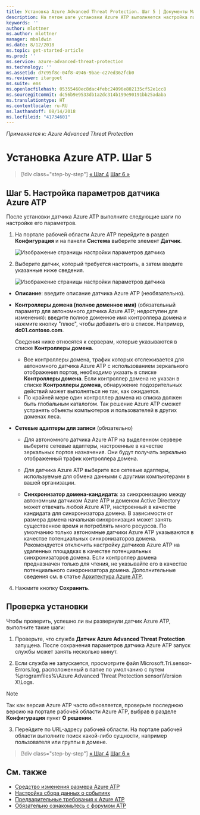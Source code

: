 ```yaml
---
title: Установка Azure Advanced Threat Protection. Шаг 5 | Документы Майкрософт
description: На пятом шаге установки Azure ATP выполняется настройка параметров для автономного датчика Azure ATP.
keywords: ''
author: mlottner
ms.author: mlottner
manager: mbaldwin
ms.date: 8/12/2018
ms.topic: get-started-article
ms.prod: ''
ms.service: azure-advanced-threat-protection
ms.technology: ''
ms.assetid: d7c95f8c-04f8-4946-9bae-c27ed362fcb0
ms.reviewer: itargoet
ms.suite: ems
ms.openlocfilehash: 05355460ec8dac4febc24096e802135cf52e1cc8
ms.sourcegitcommit: dc56b9e9533db1a2dc314b199e90191bb25adaba
ms.translationtype: HT
ms.contentlocale: ru-RU
ms.lasthandoff: 08/14/2018
ms.locfileid: "41734601"
---
```

*Применяется к: Azure Advanced Threat Protection*



# <a name="install-azure-atp---step-5"></a>Установка Azure ATP. Шаг 5

>[!div class="step-by-step"]
[« Шаг 4](install-atp-step4.md)
[Шаг 6 »](install-atp-step6-vpn.md)


## <a name="step-5-configure-the-azure-atp-sensor-settings"></a>Шаг 5. Настройка параметров датчика Azure ATP
После установки датчика Azure ATP выполните следующие шаги по настройке его параметров.

1.  На портале рабочей области Azure ATP перейдите в раздел **Конфигурация** и на панели **Система** выберите элемент **Датчик**.
   
     ![Изображение страницы настройки параметров датчика](media/atp-sensor-config.png)


2.  Выберите датчик, который требуется настроить, а затем введите указанные ниже сведения.

    ![Изображение страницы настройки параметров датчика](media/atp-sensor-config-2.png)

  - **Описание**: введите описание датчика Azure ATP (необязательно).
  - **Контроллеры домена (полное доменное имя)** (обязательный параметр для автономного датчика Azure ATP; недоступен для изменения): введите полное доменное имя контроллера домена и нажмите кнопку "плюс", чтобы добавить его в список. Например, **dc01.contoso.com**.

      Сведения ниже относятся к серверам, которые указываются в списке **Контроллеры домена**.
      - Все контроллеры домена, трафик которых отслеживается для автономного датчика Azure ATP с использованием зеркального отображения портов, необходимо указать в списке **Контроллеры домена**. Если контроллер домена не указан в списке **Контроллеры домена**, обнаружение подозрительных действий может выполняться не так, как ожидается.
      - По крайней мере один контроллер домена из списка должен быть глобальным каталогом. Так решение Azure ATP сможет устранять объекты компьютеров и пользователей в других доменах леса.

  - **Сетевые адаптеры для записи** (обязательно)
     - Для автономного датчика Azure ATP на выделенном сервере выберите сетевые адаптеры, настроенные в качестве зеркальных портов назначения. Они будут получать зеркально отображенный трафик контроллера домена.
     - Для датчика Azure ATP выберите все сетевые адаптеры, используемые для обмена данными с другими компьютерами в вашей организации.

    - **Синхронизатор домена-кандидата**: за синхронизацию между автономным датчиком Azure ATP и доменом Active Directory может отвечать любой Azure ATP, настроенный в качестве кандидата для синхронизатора домена. В зависимости от размера домена начальная синхронизация может занять существенное время и потреблять много ресурсов. По умолчанию только автономные датчики Azure ATP указываются в качестве потенциальных синхронизаторов домена.
   Рекомендуется отключить настройку датчиков Azure ATP на удаленных площадках в качестве потенциальных синхронизаторов домена.
   Если контроллер домена предназначен только для чтения, не указывайте его в качестве потенциального синхронизатора домена. Дополнительные сведения см. в статье [Архитектура Azure ATP](atp-architecture.md#azure-atp-sensor-features).
  
4. Нажмите кнопку **Сохранить**.


## <a name="validate-installations"></a>Проверка установки
Чтобы проверить, успешно ли вы развернули датчик Azure ATP, выполните такие шаги:

1.  Проверьте, что служба **Датчик Azure Advanced Threat Protection** запущена. После сохранения параметров датчика Azure ATP запуск службы может занять несколько минут.

2.  Если служба не запускается, просмотрите файл Microsoft.Tri.sensor-Errors.log, расположенный в папке по умолчанию с путем %programfiles%\Azure Advanced Threat Protection sensor\Version X\Logs.
 
 >[!NOTE]
 > Так как версия Azure ATP часто обновляется, проверьте последнюю версию на портале рабочей области Azure ATP, выбрав в разделе **Конфигурация** пункт **О решении**. 

3.  Перейдите по URL-адресу рабочей области. На портале рабочей области выполните поиск какой-либо сущности, например пользователя или группы в домене.



>[!div class="step-by-step"]
[« Шаг 4](install-atp-step4.md)
[Шаг 6 »](install-atp-step6-vpn.md)


## <a name="see-also"></a>См. также

- [Средство изменения размера Azure ATP](http://aka.ms/aatpsizingtool)
- [Настройка сбора данных о событиях](configure-event-collection.md)
- [Предварительные требования к Azure ATP](atp-prerequisites.md)
- [Обязательно ознакомьтесь с форумом ATP](https://aka.ms/azureatpcommunity)
